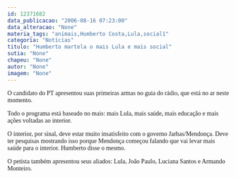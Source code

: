 ```yaml
---
id: 12371682
data_publicacao: "2006-08-16 07:23:00"
data_alteracao: "None"
materia_tags: "animais,Humberto Costa,Lula,social1"
categoria: "Notícias"
titulo: "Humberto martela o mais Lula e mais social"
sutia: "None"
chapeu: "None"
autor: "None"
imagem: "None"
---
```

<p><P><FONT face=Verdana>O candidato do PT apresentou suas primeiras armas no guia do rádio, que está no ar neste momento.</FONT></P></p>
<p><P><FONT face=Verdana>Todo o programa está baseado no mais: mais Lula, mais saúde, mais educação e mais ações voltadas ao interior.</FONT></P></p>
<p><P><FONT face=Verdana>O interior, por sinal, deve estar muito insatisfeito com o governo Jarbas/Mendonça. Deve ter&nbsp;pesquisas mostrando isso porque Mendonça começou falando que vai levar mais saúde para o interior.&nbsp;Humberto disse o mesmo.</FONT></P></p>
<p><P><FONT face=Verdana>O petista também apresentou seus aliados: Lula, João Paulo, Luciana Santos e Armando Monteiro.</FONT></P> </p>
